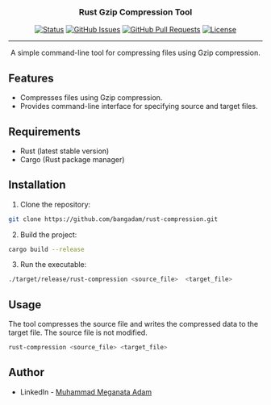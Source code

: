 <h3 align="center">Rust Gzip Compression Tool</h3>

<div align="center">

[![Status](https://img.shields.io/badge/status-active-success.svg)]()
[![GitHub Issues](https://img.shields.io/github/issues/bangadam/rust-compression.svg)](https://github.com/bangadam/rust-compression/issues)
[![GitHub Pull Requests](https://img.shields.io/github/issues-pr/bangadam/rust-compression.svg)](https://github.com/bangadam/rust-compression/pulls)
[![License](https://img.shields.io/badge/license-GPLv3-blue.svg)](/LICENSE)

</div>

---

<p align="center"> A simple command-line tool for compressing files using Gzip compression.
    <br>
</p>

## Features

- Compresses files using Gzip compression.
- Provides command-line interface for specifying source and target files.

## Requirements

- Rust (latest stable version)
- Cargo (Rust package manager)

## Installation

1. Clone the repository:

```sh
git clone https://github.com/bangadam/rust-compression.git
```

2. Build the project:

```sh
cargo build --release
```

3. Run the executable:

```sh
./target/release/rust-compression <source_file>  <target_file>
```

## Usage

The tool compresses the source file and writes the compressed data to the target file. The source file is not modified.

```sh
rust-compression <source_file> <target_file>
```

## Author

- LinkedIn - [Muhammad Meganata Adam](https://www.linkedin.com/in/bangadam/)
